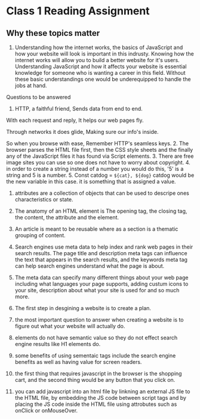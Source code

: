 # Class 1 Reading Assignment

## Why these topics matter

1. Understanding how the internet works, the basics of JavaScript and how your website will look is important in this indrusty. Knowing how the internet works will allow you to build a better website for it's users. Understanding JavaScript and how it affects your website is essential knowledge for someone who is wanting a career in this field. Without these basic understandings one would be underequipped to handle the jobs at hand.

Questions to be answered

1. HTTP, a faithful friend,
Sends data from end to end.

With each request and reply,
It helps our web pages fly.

Through networks it does glide,
Making sure our info's inside.

So when you browse with ease,
Remember HTTP's seamless keys.
2. The browser parses the HTML file first, then the CSS style sheets and the finally any of the JavaScript files it has found via Script elements.
3. There are free image sites you can use so one does not have to worry about copyright.
4. in order to create a string instead of a number you would do this, '5' is a string and 5 is a number.
5. Const catdog = `${cat}, ${dog}` catdog would be the new variable in this case. it is something that is assigned a value.

1. attributes are a collection of objects that can be used to descripe ones characteristics or state.
2. The anatomy of an HTML element is The opening tag, the closing tag, the content, the attribute and the element.
3. An article is meant to be reusable where as a section is a thematic grouping of content. 
4. Search engines use meta data to help index and rank web pages in their search results. The page title and description meta tags can influence the text that appears in the search results, and the keywords meta tag can help search engines understand what the page is about.
5. The meta data can specify many different things about your web page including what languages your page supports, adding custum icons to your site, description about what your site is used for and so much more.

1. The first step in desgining a website is to create a plan.
2. the most important question to answer when creating a website is to figure out what your website will actually do.

1. <span> elements do not have semantic value so they do not effect search engine results like H1 elements do.
2. some benefits of using sementaic tags include the search engine benefits as well as having value for screen readers. 

1. the first thing that requires javascript in the browser is the shopping cart, and the second thing would be any button that you click on.
2. you can add javascript into an html file by linkning an external JS file to the HTML file, by embedding the JS code between script tags and by placing the JS code inside the HTML file using attrobutes such as onClick or onMouseOver.
